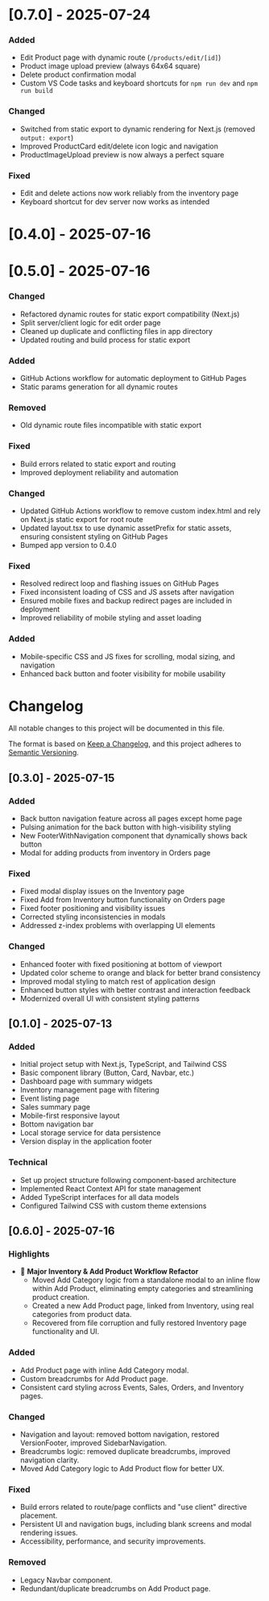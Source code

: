 # [0.7.0] - 2025-07-24

### Added
- Edit Product page with dynamic route (`/products/edit/[id]`)
- Product image upload preview (always 64x64 square)
- Delete product confirmation modal
- Custom VS Code tasks and keyboard shortcuts for `npm run dev` and `npm run build`

### Changed
- Switched from static export to dynamic rendering for Next.js (removed `output: export`)
- Improved ProductCard edit/delete icon logic and navigation
- ProductImageUpload preview is now always a perfect square

### Fixed
- Edit and delete actions now work reliably from the inventory page
- Keyboard shortcut for dev server now works as intended

# [0.4.0] - 2025-07-16
# [0.5.0] - 2025-07-16

### Changed
- Refactored dynamic routes for static export compatibility (Next.js)
- Split server/client logic for edit order page
- Cleaned up duplicate and conflicting files in app directory
- Updated routing and build process for static export

### Added
- GitHub Actions workflow for automatic deployment to GitHub Pages
- Static params generation for all dynamic routes

### Removed
- Old dynamic route files incompatible with static export

### Fixed
- Build errors related to static export and routing
- Improved deployment reliability and automation

### Changed
- Updated GitHub Actions workflow to remove custom index.html and rely on Next.js static export for root route
- Updated layout.tsx to use dynamic assetPrefix for static assets, ensuring consistent styling on GitHub Pages
- Bumped app version to 0.4.0

### Fixed
- Resolved redirect loop and flashing issues on GitHub Pages
- Fixed inconsistent loading of CSS and JS assets after navigation
- Ensured mobile fixes and backup redirect pages are included in deployment
- Improved reliability of mobile styling and asset loading

### Added
- Mobile-specific CSS and JS fixes for scrolling, modal sizing, and navigation
- Enhanced back button and footer visibility for mobile usability

# Changelog

All notable changes to this project will be documented in this file.

The format is based on [Keep a Changelog](https://keepachangelog.com/en/1.0.0/),
and this project adheres to [Semantic Versioning](https://semver.org/spec/v2.0.0.html).

## [0.3.0] - 2025-07-15

### Added
- Back button navigation feature across all pages except home page
- Pulsing animation for the back button with high-visibility styling
- New FooterWithNavigation component that dynamically shows back button
- Modal for adding products from inventory in Orders page

### Fixed
- Fixed modal display issues on the Inventory page
- Fixed Add from Inventory button functionality on Orders page
- Fixed footer positioning and visibility issues
- Corrected styling inconsistencies in modals
- Addressed z-index problems with overlapping UI elements

### Changed
- Enhanced footer with fixed positioning at bottom of viewport
- Updated color scheme to orange and black for better brand consistency
- Improved modal styling to match rest of application design
- Enhanced button styles with better contrast and interaction feedback
- Modernized overall UI with consistent styling patterns

## [0.1.0] - 2025-07-13

### Added

- Initial project setup with Next.js, TypeScript, and Tailwind CSS
- Basic component library (Button, Card, Navbar, etc.)
- Dashboard page with summary widgets
- Inventory management page with filtering
- Event listing page
- Sales summary page
- Mobile-first responsive layout
- Bottom navigation bar
- Local storage service for data persistence
- Version display in the application footer

### Technical

- Set up project structure following component-based architecture
- Implemented React Context API for state management
- Added TypeScript interfaces for all data models
- Configured Tailwind CSS with custom theme extensions

## [0.6.0] - 2025-07-16

### Highlights
- 🚀 **Major Inventory & Add Product Workflow Refactor**
  - Moved Add Category logic from a standalone modal to an inline flow within Add Product, eliminating empty categories and streamlining product creation.
  - Created a new Add Product page, linked from Inventory, using real categories from product data.
  - Recovered from file corruption and fully restored Inventory page functionality and UI.

### Added
- Add Product page with inline Add Category modal.
- Custom breadcrumbs for Add Product page.
- Consistent card styling across Events, Sales, Orders, and Inventory pages.

### Changed
- Navigation and layout: removed bottom navigation, restored VersionFooter, improved SidebarNavigation.
- Breadcrumbs logic: removed duplicate breadcrumbs, improved navigation clarity.
- Moved Add Category logic to Add Product flow for better UX.

### Fixed
- Build errors related to route/page conflicts and "use client" directive placement.
- Persistent UI and navigation bugs, including blank screens and modal rendering issues.
- Accessibility, performance, and security improvements.

### Removed
- Legacy Navbar component.
- Redundant/duplicate breadcrumbs on Add Product page.
